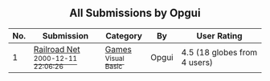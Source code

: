 ﻿<div align="center">

## All Submissions by Opgui

</div>

No.  | Submission | Category | By   | User Rating
---- | ---------- | -------- | ---- | -----------
1 | [Railroad Net<br /><sup>2000-12-11 22:06:26</sup>](https://github.com/Planet-Source-Code/opgui-railroad-net__1-13518) | [Games<br /><sup>Visual Basic</sup>](../ByCategory/games__1-38.md) | Opgui | 4.5 (18 globes from 4 users)
